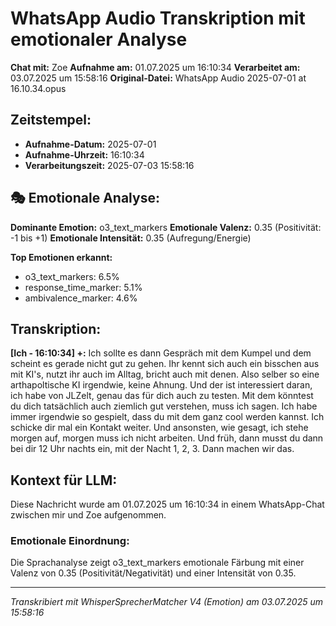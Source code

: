 # WhatsApp Audio Transkription mit emotionaler Analyse

**Chat mit:** Zoe
**Aufnahme am:** 01.07.2025 um 16:10:34
**Verarbeitet am:** 03.07.2025 um 15:58:16
**Original-Datei:** WhatsApp Audio 2025-07-01 at 16.10.34.opus

## Zeitstempel:
- **Aufnahme-Datum:** 2025-07-01
- **Aufnahme-Uhrzeit:** 16:10:34
- **Verarbeitungszeit:** 2025-07-03 15:58:16

## 🎭 Emotionale Analyse:

**Dominante Emotion:** o3_text_markers
**Emotionale Valenz:** 0.35 (Positivität: -1 bis +1)
**Emotionale Intensität:** 0.35 (Aufregung/Energie)

**Top Emotionen erkannt:**
- o3_text_markers: 6.5%
- response_time_marker: 5.1%
- ambivalence_marker: 4.6%

## Transkription:

**[Ich - 16:10:34] +:** Ich sollte es dann Gespräch mit dem Kumpel und dem scheint es gerade nicht gut zu gehen.
Ihr kennt sich auch ein bisschen aus mit KI's, nutzt ihr auch im Alltag, bricht auch mit denen.
Also selber so eine arthapoltische KI irgendwie, keine Ahnung.
Und der ist interessiert daran, ich habe von JLZelt, genau das für dich auch zu testen.
Mit dem könntest du dich tatsächlich auch ziemlich gut verstehen, muss ich sagen.
Ich habe immer irgendwie so gespielt, dass du mit dem ganz cool werden kannst.
Ich schicke dir mal ein Kontakt weiter.
Und ansonsten, wie gesagt, ich stehe morgen auf, morgen muss ich nicht arbeiten.
Und früh, dann musst du dann bei dir 12 Uhr nachts ein, mit der Nacht 1, 2, 3.
Dann machen wir das.

## Kontext für LLM:
Diese Nachricht wurde am 01.07.2025 um 16:10:34 in einem WhatsApp-Chat zwischen mir und Zoe aufgenommen.

### Emotionale Einordnung:
Die Sprachanalyse zeigt o3_text_markers emotionale Färbung mit einer Valenz von 0.35 (Positivität/Negativität) und einer Intensität von 0.35.

---
*Transkribiert mit WhisperSprecherMatcher V4 (Emotion) am 03.07.2025 um 15:58:16*
